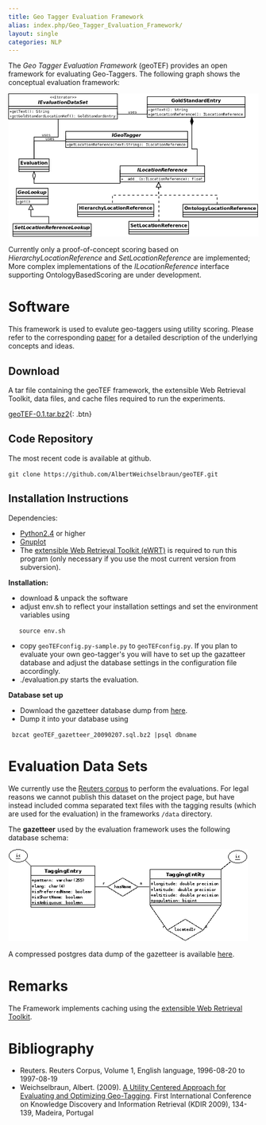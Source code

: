 ```yaml
---
title: Geo Tagger Evaluation Framework
alias: index.php/Geo_Tagger_Evaluation_Framework/
layout: single
categories: NLP
---
```


The *Geo Tagger Evaluation Framework* (geoTEF) provides an open
framework for evaluating Geo-Taggers. The following graph shows the
conceptual evaluation framework:

![](/assets/posts/Geo_evaluation_framework.png "Geo evaluation framework")

Currently only a proof-of-concept scoring based on
*HierarchyLocationReference* and *SetLocationReference* are implemented;
More complex implementations of the *ILocationReference* interface
supporting OntologyBasedScoring are under development.

Software
========

This framework is used to evalute geo-taggers using utility scoring. Please refer to the corresponding [paper](#weichselbraun2009) for a
detailed description of the underlying concepts and ideas.

Download
--------

A tar file containing the geoTEF framework, the extensible Web Retrieval
Toolkit, data files, and cache files required to run the experiments.

 [geoTEF-0.1.tar.bz2](https://weichselbraun.net/data/geoTEF-0.1.tar.bz2){: .btn}

Code Repository
---------------

The most recent code is available at github.

`git clone https://github.com/AlbertWeichselbraun/geoTEF.git`

Installation Instructions
-------------------------

Dependencies:

-   [Python2.4](http://www.python.org) or higher
-   [Gnuplot](http://www.gnuplot.info/)
-   The [extensible Web Retrieval Toolkit (eWRT)](https://github.com/weblyzard/ewrt) is required
    to run this program (only necessary if you use the most current
    version from subversion).

**Installation:**

-   download & unpack the software
-   adjust env.sh to reflect your installation settings and set the
    environment variables using

`   source env.sh`

-   copy `geoTEFconfig.py-sample.py` to `geoTEFconfig.py`. If you plan
    to evaluate your own geo-tagger's you will have to set up the
    gazatteer database and adjust the database settings in the
    configuration file accordingly.
-   ./evaluation.py starts the evaluation.

**Database set up**

-   Download the gazetteer database dump from [here](https://weichselbraun.net/data/geoTEF_gazetteer_20090207.sql.bz2).
-   Dump it into your database using

` bzcat geoTEF_gazetteer_20090207.sql.bz2 |psql dbname`


Evaluation Data Sets
====================

We currently use the [Reuters corpus](#reuters) to perform
the evaluations. For legal reasons we cannot publish this dataset on the
project page, but have instead included comma separated text files with
the tagging results (which are used for the evaluation) in the
frameworks `/data` directory.

The **gazetteer** used by the evaluation framework uses the following
database schema:

![](/assets/posts/GeoLyzard_db_schema.png "GeoLyzard DB schema.png")

A compressed postgres data dump of the gazetteer is available
[here](https://weichselbraun.net/data/geoTEF_gazetteer_20090207.sql.bz2).

Remarks
=======

The Framework implements caching using the [extensible Web Retrieval
Toolkit](https://github.com/weblyzard/ewrt).

Bibliography
============

- Reuters. <a name="reuters">Reuters Corpus,</a> Volume 1, English language, 1996-08-20 to 1997-08-19
- Weichselbraun, Albert. (2009). <a name="weichselbraun2009">[A Utility Centered Approach for Evaluating and Optimizing Geo-Tagging](http://eprints.weblyzard.com/13/1/geo.pdf)</a>. First International Conference on Knowledge Discovery and Information Retrieval (KDIR 2009), 134-139, Madeira, Portugal


